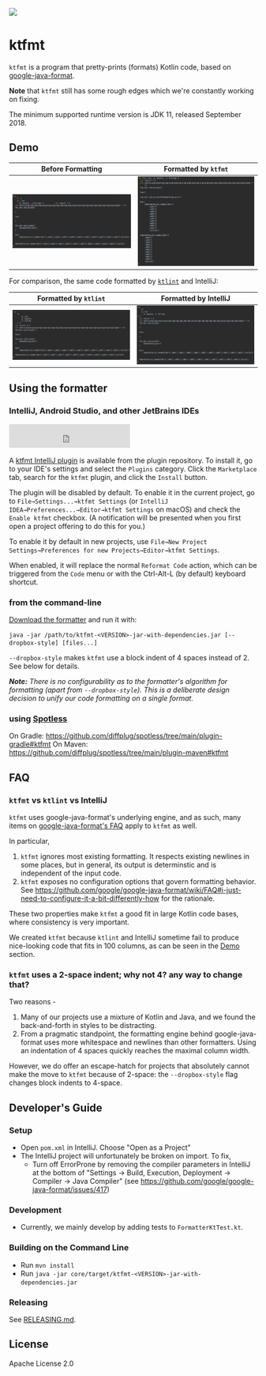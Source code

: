 [![](https://github.com/facebookincubator/ktfmt/workflows/build/badge.svg)](https://github.com/facebookincubator/ktfmt/actions?query=workflow%3Abuild)

# ktfmt

`ktfmt` is a program that pretty-prints (formats) Kotlin code, based on [google-java-format](https://github.com/google/google-java-format).

**Note** that `ktfmt` still has some rough edges which we're constantly working on fixing.

The minimum supported runtime version is JDK 11, released September 2018.

## Demo

|Before Formatting| Formatted by `ktfmt`|
| ---- | ---- |
| ![Original](docs/images/before.png) | ![ktfmt](docs/images/ktfmt.png) |

For comparison, the same code formatted by [`ktlint`](https://github.com/pinterest/ktlint) and IntelliJ:

| Formatted by `ktlint`|Formatted by IntelliJ|
| ------ | --------|
| ![ktlint](docs/images/ktlint.png) | ![IntelliJ](docs/images/intellij.png) |

## Using the formatter

### IntelliJ, Android Studio, and other JetBrains IDEs

<iframe frameborder="none" width="245px" height="48px" src="https://plugins.jetbrains.com/embeddable/install/14912"></iframe>

A
[ktfmt IntelliJ plugin](https://plugins.jetbrains.com/plugin/14912-ktfmt)
is available from the plugin repository. To install it, go to your IDE's
settings and select the `Plugins` category. Click the `Marketplace` tab, search
for the `ktfmt` plugin, and click the `Install` button.

The plugin will be disabled by default. To enable it in the current project, go
to `File→Settings...→ktfmt Settings` (or `IntelliJ
IDEA→Preferences...→Editor→ktfmt Settings` on macOS) and
check the `Enable ktfmt` checkbox. (A notification will be
presented when you first open a project offering to do this for you.)

To enable it by default in new projects, use `File→New Project Settings→Preferences for new Projects→Editor→ktfmt Settings`.

When enabled, it will replace the normal `Reformat Code` action, which can be
triggered from the `Code` menu or with the Ctrl-Alt-L (by default) keyboard
shortcut.

### from the command-line

[Download the formatter](https://github.com/facebookincubator/ktfmt/releases)
and run it with:

```
java -jar /path/to/ktfmt-<VERSION>-jar-with-dependencies.jar [--dropbox-style] [files...]
```

`--dropbox-style` makes `ktfmt` use a block indent of 4 spaces instead of 2. See below for details.

***Note:*** *There is no configurability as to the formatter's algorithm for
formatting (apart from `--dropbox-style`). This is a deliberate design decision to unify our code
formatting on a single format.*

### using [Spotless](https://github.com/diffplug/spotless)

On Gradle: https://github.com/diffplug/spotless/tree/main/plugin-gradle#ktfmt
On Maven: https://github.com/diffplug/spotless/tree/main/plugin-maven#ktfmt

## FAQ

### `ktfmt` vs `ktlint` vs IntelliJ

`ktfmt` uses google-java-format's underlying engine, and as such, many items on [google-java-format's FAQ](https://github.com/google/google-java-format/wiki/FAQ) apply to `ktfmt` as well.

In particular,
1. `ktfmt` ignores most existing formatting. It respects existing newlines in some places, but in general, its output is determinstic and is independent of the input code.
2. `ktfmt` exposes no configuration options that govern formatting behavior. See https://github.com/google/google-java-format/wiki/FAQ#i-just-need-to-configure-it-a-bit-differently-how for the rationale.

These two properties make `ktfmt` a good fit in large Kotlin code bases, where consistency is very important.

We created `ktfmt` because `ktlint` and IntelliJ sometime fail to produce nice-looking code that fits in 100 columns, as can be seen in the [Demo](README.md#Demo) section.

### `ktfmt` uses a 2-space indent; why not 4? any way to change that?

Two reasons -
1. Many of our projects use a mixture of Kotlin and Java, and we found the back-and-forth in styles to be distracting.
2. From a pragmatic standpoint, the formatting engine behind google-java-format uses more whitespace and newlines than other formatters. Using an indentation of 4 spaces quickly reaches the maximal column width.

However, we do offer an escape-hatch for projects that absolutely cannot make the move to `ktfmt` because of 2-space: the `--dropbox-style` flag changes block indents to 4-space.

## Developer's Guide

### Setup

* Open `pom.xml` in IntelliJ. Choose "Open as a Project"
* The IntelliJ project will unfortunately be broken on import. To fix,
    * Turn off ErrorProne by removing the compiler parameters in IntelliJ at the bottom of "Settings -> Build, Execution, Deployment -> Compiler -> Java Compiler" (see https://github.com/google/google-java-format/issues/417)

### Development

* Currently, we mainly develop by adding tests to `FormatterKtTest.kt`.

### Building on the Command Line

* Run `mvn install`
* Run `java -jar core/target/ktfmt-<VERSION>-jar-with-dependencies.jar`

### Releasing

See [RELEASING.md](RELEASING.md).

## License

Apache License 2.0
